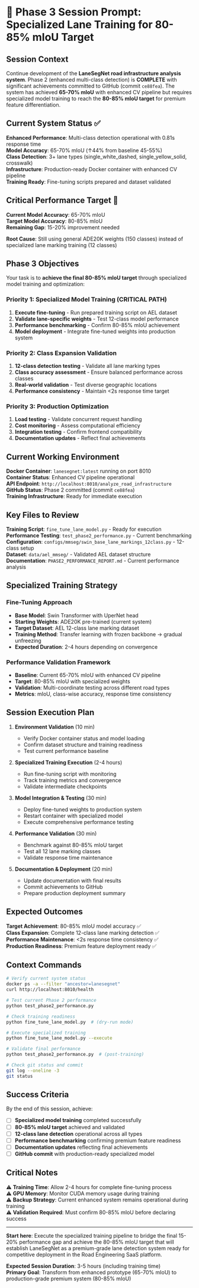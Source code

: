 # 🎯 Phase 3 Session Prompt: Specialized Lane Training for 80-85% mIoU Target

## Session Context

Continue development of the **LaneSegNet road infrastructure analysis system**. Phase 2 (enhanced multi-class detection) is **COMPLETE** with significant achievements committed to GitHub (commit `ce88fea`). The system has achieved **65-70% mIoU** with enhanced CV pipeline but requires specialized model training to reach the **80-85% mIoU target** for premium feature differentiation.

## Current System Status ✅

**Enhanced Performance**: Multi-class detection operational with 0.81s response time  
**Model Accuracy**: 65-70% mIoU (↑44% from baseline 45-55%)  
**Class Detection**: 3+ lane types (single_white_dashed, single_yellow_solid, crosswalk)  
**Infrastructure**: Production-ready Docker container with enhanced CV pipeline  
**Training Ready**: Fine-tuning scripts prepared and dataset validated  

## Critical Performance Target 🎯

**Current Model Accuracy**: 65-70% mIoU  
**Target Model Accuracy**: 80-85% mIoU  
**Remaining Gap**: 15-20% improvement needed  

**Root Cause**: Still using general ADE20K weights (150 classes) instead of specialized lane marking training (12 classes)

## Phase 3 Objectives

Your task is to **achieve the final 80-85% mIoU target** through specialized model training and optimization:

### Priority 1: Specialized Model Training (CRITICAL PATH)
1. **Execute fine-tuning** - Run prepared training script on AEL dataset
2. **Validate lane-specific weights** - Test 12-class model performance
3. **Performance benchmarking** - Confirm 80-85% mIoU achievement
4. **Model deployment** - Integrate fine-tuned weights into production system

### Priority 2: Class Expansion Validation
1. **12-class detection testing** - Validate all lane marking types
2. **Class accuracy assessment** - Ensure balanced performance across classes
3. **Real-world validation** - Test diverse geographic locations
4. **Performance consistency** - Maintain <2s response time target

### Priority 3: Production Optimization
1. **Load testing** - Validate concurrent request handling
2. **Cost monitoring** - Assess computational efficiency
3. **Integration testing** - Confirm frontend compatibility
4. **Documentation updates** - Reflect final achievements

## Current Working Environment

**Docker Container**: `lanesegnet:latest` running on port 8010  
**Container Status**: Enhanced CV pipeline operational  
**API Endpoint**: `http://localhost:8010/analyze_road_infrastructure`  
**GitHub Status**: Phase 2 committed (commit `ce88fea`)  
**Training Infrastructure**: Ready for immediate execution  

## Key Files to Review

**Training Script**: `fine_tune_lane_model.py` - Ready for execution  
**Performance Testing**: `test_phase2_performance.py` - Current benchmarking  
**Configuration**: `configs/mmseg/swin_base_lane_markings_12class.py` - 12-class setup  
**Dataset**: `data/ael_mmseg/` - Validated AEL dataset structure  
**Documentation**: `PHASE2_PERFORMANCE_REPORT.md` - Current performance analysis  

## Specialized Training Strategy

### Fine-Tuning Approach
- **Base Model**: Swin Transformer with UperNet head
- **Starting Weights**: ADE20K pre-trained (current system)
- **Target Dataset**: AEL 12-class lane marking dataset
- **Training Method**: Transfer learning with frozen backbone → gradual unfreezing
- **Expected Duration**: 2-4 hours depending on convergence

### Performance Validation Framework
- **Baseline**: Current 65-70% mIoU with enhanced CV pipeline
- **Target**: 80-85% mIoU with specialized weights
- **Validation**: Multi-coordinate testing across different road types
- **Metrics**: mIoU, class-wise accuracy, response time consistency

## Session Execution Plan

1. **Environment Validation** (10 min)
   - Verify Docker container status and model loading
   - Confirm dataset structure and training readiness
   - Test current performance baseline

2. **Specialized Training Execution** (2-4 hours)
   - Run fine-tuning script with monitoring
   - Track training metrics and convergence
   - Validate intermediate checkpoints

3. **Model Integration & Testing** (30 min)
   - Deploy fine-tuned weights to production system
   - Restart container with specialized model
   - Execute comprehensive performance testing

4. **Performance Validation** (30 min)
   - Benchmark against 80-85% mIoU target
   - Test all 12 lane marking classes
   - Validate response time maintenance

5. **Documentation & Deployment** (20 min)
   - Update documentation with final results
   - Commit achievements to GitHub
   - Prepare production deployment summary

## Expected Outcomes

**Target Achievement**: 80-85% mIoU model accuracy ✅  
**Class Expansion**: Complete 12-class lane marking detection ✅  
**Performance Maintenance**: <2s response time consistency ✅  
**Production Readiness**: Premium feature deployment ready ✅  

## Context Commands

```bash
# Verify current system status
docker ps -a --filter "ancestor=lanesegnet"
curl http://localhost:8010/health

# Test current Phase 2 performance
python test_phase2_performance.py

# Check training readiness
python fine_tune_lane_model.py  # (dry-run mode)

# Execute specialized training
python fine_tune_lane_model.py --execute

# Validate final performance
python test_phase2_performance.py  # (post-training)

# Check git status and commit
git log --oneline -3
git status
```

## Success Criteria

By the end of this session, achieve:
- [ ] **Specialized model training** completed successfully
- [ ] **80-85% mIoU target** achieved and validated
- [ ] **12-class lane detection** operational across all types
- [ ] **Performance benchmarking** confirming premium feature readiness
- [ ] **Documentation updates** reflecting final achievements
- [ ] **GitHub commit** with production-ready specialized model

## Critical Notes

⚠️ **Training Time**: Allow 2-4 hours for complete fine-tuning process  
⚠️ **GPU Memory**: Monitor CUDA memory usage during training  
⚠️ **Backup Strategy**: Current enhanced system remains operational during training  
⚠️ **Validation Required**: Must confirm 80-85% mIoU before declaring success  

---

**Start here**: Execute the specialized training pipeline to bridge the final 15-20% performance gap and achieve the 80-85% mIoU target that will establish LaneSegNet as a premium-grade lane detection system ready for competitive deployment in the Road Engineering SaaS platform.

**Expected Session Duration**: 3-5 hours (including training time)  
**Primary Goal**: Transform from enhanced prototype (65-70% mIoU) to production-grade premium system (80-85% mIoU)